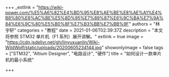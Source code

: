 +++
_extlink = "https://wiki-power.com/%E5%A6%82%E4%BD%95%E8%AE%BE%E8%AE%A1%E4%B8%80%E6%AC%BE%E5%8D%95%E7%89%87%E6%9C%BA%E7%9A%84%E6%9C%80%E5%B0%8F%E7%B3%BB%E7%BB%9F"
authors = "林宇轩"
categories = "教程"
date = 2021-01-06T02:39:37Z
description = "本文将参照 STM32 单片机（F1 系列）展开讲解。"
extlink = true
image = "https://cdn.jsdelivr.net/gh/linyuxuanlin/Wiki-WildWolf/static/uploads/20200605234144.jpg"
showonlyimage = false
tags = ["STM32", "Altium Designer", "电路设计", "硬件"]
title = "如何设计一款单片机的最小系统"

+++
